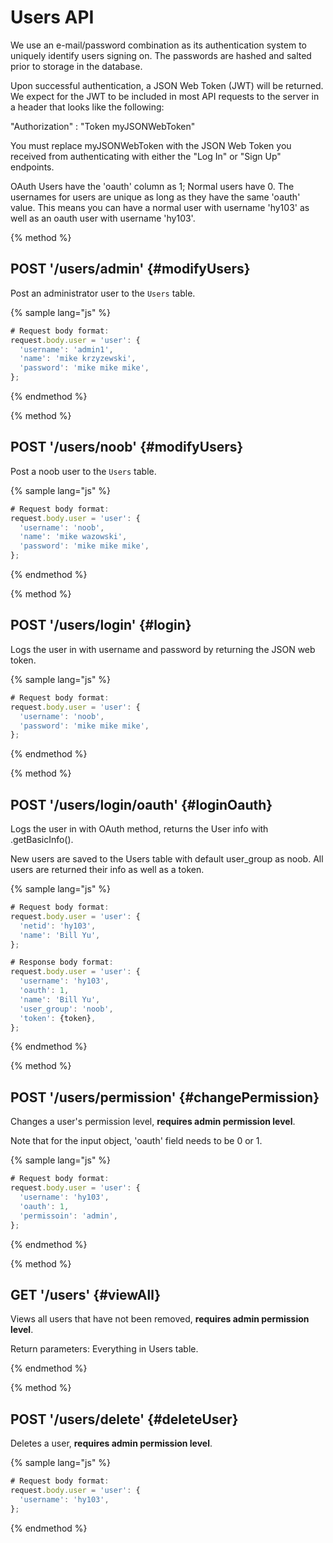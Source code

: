 # Users API

We use an e-mail/password combination as its authentication system to uniquely identify users signing on. The passwords are hashed and salted prior to storage in the database.

Upon successful authentication, a JSON Web Token (JWT) will be returned. We expect for the JWT to be included in most API requests to the server in a header that looks like the following:

"Authorization" : "Token myJSONWebToken"

You must replace myJSONWebToken with the JSON Web Token you received from authenticating with either the "Log In" or "Sign Up" endpoints.

OAuth Users have the 'oauth' column as 1; Normal users have 0. The usernames for users are unique as long as they have the same 'oauth' value. This means you can have a normal user with username 'hy103' as well as an oauth user with username 'hy103'.

{% method %}
## POST '/users/admin' {#modifyUsers}

Post an administrator user to the `Users` table.

{% sample lang="js" %}
```js
# Request body format:
request.body.user = 'user': {
  'username': 'admin1',
  'name': 'mike krzyzewski',
  'password': 'mike mike mike',
};
```

{% endmethod %}

{% method %}
## POST '/users/noob' {#modifyUsers}

Post a noob user to the `Users` table.

{% sample lang="js" %}
```js
# Request body format:
request.body.user = 'user': {
  'username': 'noob',
  'name': 'mike wazowski',
  'password': 'mike mike mike',
};
```

{% endmethod %}

{% method %}
## POST '/users/login' {#login}

Logs the user in with username and password by returning the JSON web token.

{% sample lang="js" %}
```js
# Request body format:
request.body.user = 'user': {
  'username': 'noob',
  'password': 'mike mike mike',
};
```

{% endmethod %}

{% method %}
## POST '/users/login/oauth' {#loginOauth}

Logs the user in with OAuth method, returns the User info with .getBasicInfo().

New users are saved to the Users table with default user_group as noob. All users are returned their info as well as a token.

{% sample lang="js" %}
```js
# Request body format:
request.body.user = 'user': {
  'netid': 'hy103',
  'name': 'Bill Yu',
};
```

```js
# Response body format:
request.body.user = 'user': {
  'username': 'hy103',
  'oauth': 1,
  'name': 'Bill Yu',
  'user_group': 'noob',
  'token': {token},
};
```

{% endmethod %}

{% method %}
## POST '/users/permission' {#changePermission}

Changes a user's permission level, **requires admin permission level**.

Note that for the input object, 'oauth' field needs to be 0 or 1.

{% sample lang="js" %}
```js
# Request body format:
request.body.user = 'user': {
  'username': 'hy103',
  'oauth': 1,
  'permissoin': 'admin',
};
```

{% endmethod %}

{% method %}
## GET '/users' {#viewAll}

Views all users that have not been removed, **requires admin permission level**.

Return parameters:
Everything in Users table.

{% endmethod %}

{% method %}
## POST '/users/delete' {#deleteUser}

Deletes a user, **requires admin permission level**.

{% sample lang="js" %}
```js
# Request body format:
request.body.user = 'user': {
  'username': 'hy103',
};
```

{% endmethod %}
